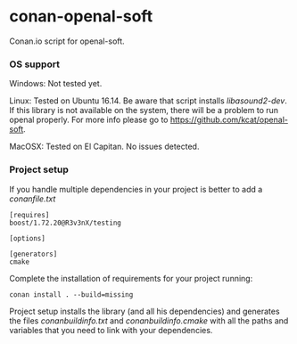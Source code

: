 # conan-openal-soft
Conan.io script for openal-soft.

### OS support
Windows:
  Not tested yet.
  
Linux:
  Tested on Ubuntu 16.14. Be aware that script installs *libasound2-dev*. If this library is not available on the system, there will be a problem to run openal properly. For more info please go to https://github.com/kcat/openal-soft.
  
MacOSX:
  Tested on El Capitan. No issues detected.
  
### Project setup

If you handle multiple dependencies in your project is better to add a *conanfile.txt*
    
    [requires]
    boost/1.72.20@R3v3nX/testing

    [options]
    
    [generators]
    cmake

Complete the installation of requirements for your project running:

    conan install . --build=missing 

Project setup installs the library (and all his dependencies) and generates the files *conanbuildinfo.txt* and *conanbuildinfo.cmake* with all the paths and variables that you need to link with your dependencies.
